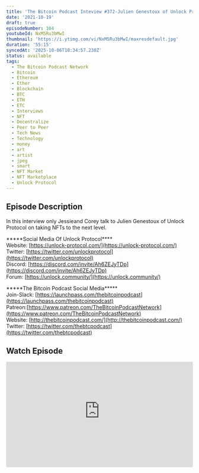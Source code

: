 ```yaml
---
title: 'The Bitcoin Podcast Inteview #372-Julien Genestoux of Unlock Protocol'
date: '2021-10-19'
draft: true
episodeNumber: 104
youtubeId: NxM5Ru3bMwI
thumbnail: 'https://i.ytimg.com/vi/NxM5Ru3bMwI/maxresdefault.jpg'
duration: '55:15'
syncedAt: '2025-10-06T18:34:57.230Z'
status: available
tags:
  - The Bitcoin Podcast Network
  - Bitcoin
  - Ethereum
  - Ether
  - Blockchain
  - BTC
  - ETH
  - ETC
  - Interviews
  - NFT
  - Decentralize
  - Peer to Peer
  - Tech News
  - Technology
  - money
  - art
  - artist
  - jpeg
  - smart
  - NFT Market
  - NFT Marketplace
  - Unlock Protocol
---
```

## Episode Description

In this interview only Jessieand Corey talk to Julien Genestoux of Unlock Protocol on taking NFTs to the next level.   
   
\*\*\*\*\*Social Media Of Unlock Protocol\*\*\*\*  
Website: [https://unlock-protocol.com/](https://unlock-protocol.com/)  
Twitter: [https://twitter.com/unlockprotocol](https://twitter.com/unlockprotocol)  
Discord: [https://discord.com/invite/Ah6ZEJyTDp](https://discord.com/invite/Ah6ZEJyTDp)  
Forum: [https://unlock.community/](https://unlock.community/)  
  
\*\*\*\*\*The Bitcoin Podcast Social Media\*\*\*\*\*  
Join-Slack: [https://launchpass.com/thebitcoinpodcast](https://launchpass.com/thebitcoinpodcast)  
Patreon:[https://www.patreon.com/TheBitcoinPodcastNetwork](https://www.patreon.com/TheBitcoinPodcastNetwork)  
Website: [http://thebitcoinpodcast.com/](http://thebitcoinpodcast.com/)  
Twitter: [https://twitter.com/thebtcpodcast](https://twitter.com/thebtcpodcast)

## Watch Episode

<div style="position: relative; padding-bottom: 56.25%; height: 0; overflow: hidden;">
  <iframe
    src="https://www.youtube-nocookie.com/embed/NxM5Ru3bMwI"
    style="position: absolute; top: 0; left: 0; width: 100%; height: 100%;"
    frameborder="0"
    allow="accelerometer; autoplay; clipboard-write; encrypted-media; gyroscope; picture-in-picture"
    allowfullscreen
  ></iframe>
</div>

